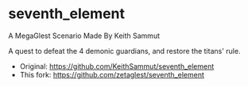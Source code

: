 # seventh_element
A MegaGlest Scenario Made By Keith Sammut

A quest to defeat the 4 demonic guardians, and restore the titans' rule.

* Original: https://github.com/KeithSammut/seventh_element
* This fork: https://github.com/zetaglest/seventh_element
